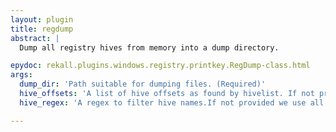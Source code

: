 ```yaml
---
layout: plugin
title: regdump
abstract: |
  Dump all registry hives from memory into a dump directory.

epydoc: rekall.plugins.windows.registry.printkey.RegDump-class.html
args:
  dump_dir: 'Path suitable for dumping files. (Required)'
  hive_offsets: 'A list of hive offsets as found by hivelist. If not provided we call hivescan ourselves and list the keys on all hives.'
  hive_regex: 'A regex to filter hive names.If not provided we use all hives.'

---
```


